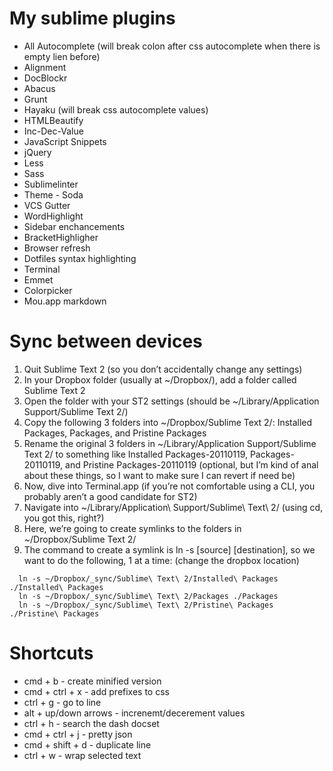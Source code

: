 My sublime plugins
==================

- All Autocomplete (will break colon after css autocomplete when there is empty lien before)
- Alignment
- DocBlockr
- Abacus
- Grunt
- Hayaku (will break css autocomplete values)
- HTMLBeautify
- Inc-Dec-Value
- JavaScript Snippets
- jQuery
- Less
- Sass
- Sublimelinter
- Theme - Soda
- VCS Gutter
- WordHighlight
- Sidebar enchancements
- BracketHighligher
- Browser refresh
- Dotfiles syntax highlighting
- Terminal
- Emmet
- Colorpicker
- Mou.app markdown


Sync between devices
====================


1. Quit Sublime Text 2 (so you don’t accidentally change any settings)
2. In your Dropbox folder (usually at ~/Dropbox/), add a folder called Sublime Text 2
3. Open the folder with your ST2 settings (should be ~/Library/Application Support/Sublime Text 2/)
4. Copy the following 3 folders into ~/Dropbox/Sublime Text 2/: Installed Packages, Packages, and Pristine Packages
5. Rename the original 3 folders in ~/Library/Application Support/Sublime Text 2/ to something like Installed Packages-20110119, Packages-20110119, and Pristine Packages-20110119 (optional, but I’m kind of anal about these things, so I want to make sure I can revert if need be)
6. Now, dive into Terminal.app (if you’re not comfortable using a CLI, you probably aren’t a good candidate for ST2)
7. Navigate into ~/Library/Application\ Support/Sublime\ Text\ 2/ (using cd, you got this, right?)
8. Here, we’re going to create symlinks to the folders in ~/Dropbox/Sublime Text 2/
9. The command to create a symlink is ln -s [source] [destination], so we want to do the following, 1 at a time:
(change the dropbox location)

```
  ln -s ~/Dropbox/_sync/Sublime\ Text\ 2/Installed\ Packages ./Installed\ Packages
  ln -s ~/Dropbox/_sync/Sublime\ Text\ 2/Packages ./Packages
  ln -s ~/Dropbox/_sync/Sublime\ Text\ 2/Pristine\ Packages ./Pristine\ Packages
```


Shortcuts
=========

- cmd + b - create minified version
- cmd + ctrl + x - add prefixes to css
- ctrl + g - go to line
- alt + up/down arrows - increnemt/decerement values
- ctrl + h - search the dash docset
- cmd + ctrl + j - pretty json
- cmd + shift + d - duplicate line
- ctrl + w - wrap selected text
